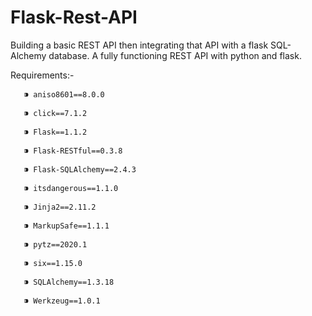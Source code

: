 # Flask-Rest-API
Building a basic REST API then integrating that API with a flask SQL-Alchemy database. A fully functioning REST API with python and flask.

Requirements:-

       ⁍ aniso8601==8.0.0 

       ⁍ click==7.1.2

       ⁍ Flask==1.1.2

       ⁍ Flask-RESTful==0.3.8

       ⁍ Flask-SQLAlchemy==2.4.3

       ⁍ itsdangerous==1.1.0

       ⁍ Jinja2==2.11.2

       ⁍ MarkupSafe==1.1.1

       ⁍ pytz==2020.1

       ⁍ six==1.15.0

       ⁍ SQLAlchemy==1.3.18

       ⁍ Werkzeug==1.0.1
   
